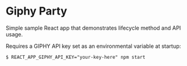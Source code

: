 # Giphy Party

Simple sample React app that demonstrates lifecycle method and API usage.

Requires a GIPHY API key set as an environmental variable at startup:

```
$ REACT_APP_GIPHY_API_KEY="your-key-here" npm start
```